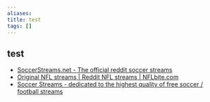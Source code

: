 ```yaml
---
aliases: 
title: test
tags: []
---
```


## test

* [SoccerStreams.net - The official reddit soccer streams](https://worldcup.soccerstreams.net/)
* [Original NFL streams | Reddit NFL streams | NFLbite.com](https://reddit.nflbite.com/)
* [Soccer Streams - dedicated to the highest quality of free soccer / football streams](https://soccerstreams100.io/)
